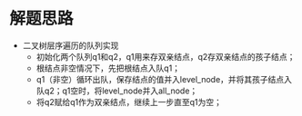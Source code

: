 # 解题思路
- 二叉树层序遍历的队列实现
	- 初始化两个队列q1和q2，q1用来存双亲结点，q2存双亲结点的孩子结点；
	- 根结点非空情况下，先把根结点入队q1；
	- q1（非空）循环出队，保存结点的值并入level_node，并将其孩子结点入队q2；q1空时，将level_node并入all_node；
	- 将q2赋给q1作为双亲结点，继续上一步直至q1为空；